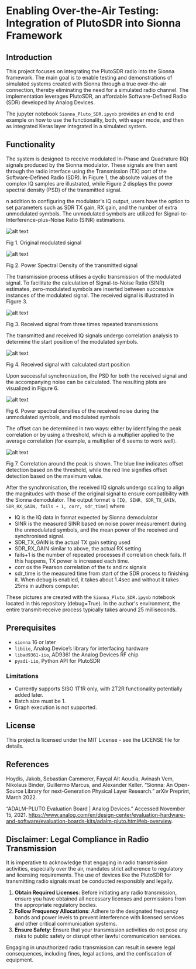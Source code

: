 # Enabling Over-the-Air Testing: Integration of PlutoSDR into Sionna Framework 

## Introduction

This project focuses on integrating the PlutoSDR radio into the Sionna framework. The main goal is to enable testing and demonstrations of simulated systems created with Sionna through a true over-the-air connection, thereby eliminating the need for a simulated radio channel. The implementation leverages PlutoSDR, an affordable Software-Defined Radio (SDR) developed by Analog Devices.

The jupyter notebook `Sionna_Pluto_SDR.ipynb` provides an end to end example on how to use the functionality, both, with eager mode, and then as integrated Keras layer integrated in a simulated system.


## Functionality

The system is designed to receive modulated In-Phase and Quadrature (IQ) signals produced by the Sionna modulator. These signals are then sent through the radio interface using the Transmission (TX) port of the Software-Defined Radio (SDR). In Figure 1, the absolute values of the complex IQ samples are illustrated, while Figure 2 displays the power spectral density (PSD) of the transmitted signal.

n addition to configuring the modulator's IQ output, users have the option to set parameters such as SDR TX gain, RX gain, and the number of extra unmodulated symbols. The unmodulated symbols are utilized for Signal-to-Interference-plus-Noise Ratio (SINR) estimations.

![alt text](https://github.com/rikluost/sionna-PlutoSDR/blob/main/pics/_plot3.png) 

Fig 1. Original modulated signal

![alt text](https://github.com/rikluost/sionna-PlutoSDR/blob/main/pics/_plot5.png) 

Fig 2. Power Spectral Density of the transmitted signal

The transmission process utilises a cyclic transmission of the modulated signal. To facilitate the calculation of Signal-to-Noise Ratio (SINR) estimates, zero-modulated symbols are inserted between successive instances of the modulated signal. The received signal is illustrated in Figure 3.

![alt text](https://github.com/rikluost/sionna-PlutoSDR/blob/main/pics/_plot1.png) 

Fig 3. Received signal from three times repeated transmissions

The transmitted and received IQ signals undergo correlation analysis to determine the start position of the modulated symbols.

![alt text](https://github.com/rikluost/sionna-PlutoSDR/blob/main/pics/_plot2.png) 

Fig 4. Received signal with calculated start position

Upon successful synchronization, the PSD for both the received signal and the accompanying noise can be calculated. The resulting plots are visualized in Figure 6.

![alt text](https://github.com/rikluost/sionna-PlutoSDR/blob/main/pics/_plot6.png) 

Fig 6. Power spectral densities of the received noise during the unmodulated symbols, and modulated symbols

The offset can be determined in two ways: either by identifying the peak correlation or by using a threshold, which is a multiplier applied to the average correlation (for example, a multiplier of 6 seems to work well).

![alt text](https://github.com/rikluost/sionna-PlutoSDR/blob/main/pics/_plot7.png) 

Fig 7. Correlation around the peak is shown. The blue line indicates offset detection based on the threshold, while the red line signifies offset detection based on the maximum value.

After the synchronisation, the received IQ signals undergo scaling to align the magnitudes with those of the original signal to ensure compatibility with the Sionna demodulator. The output format is `[IQ, SINR, SDR_TX_GAIN, SDR_RX_GAIN, fails + 1, corr, sdr_time]` where
- IQ is the IQ data in format expected by Sionna demodulator
- SINR is the measured SINR based on noise power measurement during the unmodulated symbols, and the mean power of the received and synchronised signal.
- SDR_TX_GAIN is the actual TX gain setting used
- SDR_RX_GAIN similar to above, the actual RX setting
- fails+1 is the number of repeated processes if correlation check fails. If this happens, TX power is increased each time.
- corr os the Pearson correlation of the tx and rx signals
- sdr_time is the measured time from start of the SDR process to finishing it. When debug is enabled, it takes about 1.4sec and without it takes 25ms in authors computer.


These pictures are created with the `Sionna_Pluto_SDR.ipynb` notebook located in this repository (debug=True). In the author's environment, the entire transmit-receive process typically takes around 25 milliseconds.


## Prerequisites

- `sionna` 16 or later
- `libiio`, Analog Device’s library for interfacing hardware
- `libad9361-iio`, AD9361 the Analog Devices RF chip
- `pyadi-iio`, Python API for PlutoSDR


### Limitations

- Currently supports SISO 1T1R only, with 2T2R functionality potentially added later. 
- Batch size must be 1.
- Graph execution is not supported.

## License

This project is licensed under the MIT License - see the LICENSE file for details.

## References

Hoydis, Jakob, Sebastian Cammerer, Fayçal Ait Aoudia, Avinash Vem, Nikolaus Binder, Guillermo Marcus, and Alexander Keller. “Sionna: An Open-Source Library for next-Generation Physical Layer Research.” arXiv Preprint, March 2022.

“ADALM-PLUTO Evaluation Board | Analog Devices.” Accessed November 15, 2021. https://www.analog.com/en/design-center/evaluation-hardware-and-software/evaluation-boards-kits/adalm-pluto.html#eb-overview.



## Disclaimer: Legal Compliance in Radio Transmission

It is imperative to acknowledge that engaging in radio transmission activities, especially over the air, mandates strict adherence to regulatory and licensing requirements. The use of devices like the PlutoSDR for transmitting radio signals must be conducted responsibly and legally.

1. **Obtain Required Licenses**: Before initiating any radio transmission, ensure you have obtained all necessary licenses and permissions from the appropriate regulatory bodies.
2. **Follow Frequency Allocations**: Adhere to the designated frequency bands and power levels to prevent interference with licensed services and other critical communication systems.
3. **Ensure Safety**: Ensure that your transmission activities do not pose any risks to public safety or disrupt other lawful communication services.

Engaging in unauthorized radio transmission can result in severe legal consequences, including fines, legal actions, and the confiscation of equipment.


